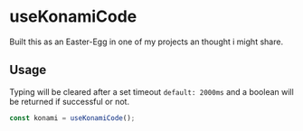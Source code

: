 # useKonamiCode

Built this as an Easter-Egg in one of my projects an thought i might share.

## Usage
Typing will be cleared after a set timeout `default: 2000ms` and a boolean will be returned if successful or not.

```ts
const konami = useKonamiCode();
```
